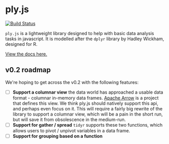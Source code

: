 # ply.js

[![Build Status](https://travis-ci.org/hamilton/ply.js.svg?branch=master)](https://travis-ci.org/hamilton/ply.js/)

`ply.js` is a lightweight library designed to help with basic data analysis tasks in javascript. It is modelled after the `dplyr` library by Hadley Wickham, designed for R.

[View the docs here.](https://hamilton.github.io/ply.js/)

## v0.2 roadmap

We're hoping to get across the v0.2 with the following features:

- [ ] __Support a columnar view__ the data world has approached a usable data format - columnar in-memory data frames. [Apache Arrow](https://hamilton.github.io/ply.js/) is a project that defines this view. We think ply.js should natively support this api, and perhaps even focus on it. This will require a fairly big rewrite of the library to support a columnar view, which will be a pain in the short run, but will save it from obsolescence in the medium-run.
- [ ] __Support for gather / spread__ `tidyr` supports these two functions, which allows users to pivot / unpivot variables in a data frame.
- [ ] __Support for grouping based on a function__ 
